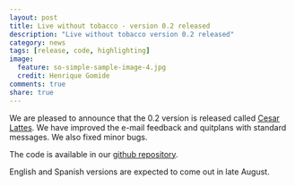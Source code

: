 ```yaml
---
layout: post
title: Live without tobacco - version 0.2 released
description: "Live without tobacco version 0.2 released"
category: news
tags: [release, code, highlighting]
image:
  feature: so-simple-sample-image-4.jpg
  credit: Henrique Gomide
comments: true
share: true
---
```


We are pleased to announce that the 0.2 version is released called [Cesar Lattes](http://en.wikipedia.org/wiki/C%C3%A9sar_Lattes). We have improved the e-mail feedback and quitplans with standard messages. We also fixed minor bugs.

The code is available in our [github repository](http://crepeia.github.io/wati).

English and Spanish versions are expected to come out in late August.
